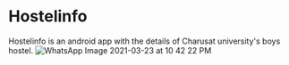 # Hostelinfo
Hostelinfo is an android app with the details of Charusat university's boys hostel.
![WhatsApp Image 2021-03-23 at 10 42 22 PM](https://user-images.githubusercontent.com/69518599/113297607-71a3f200-9318-11eb-9198-5bb0fd7fc830.jpeg)

 
